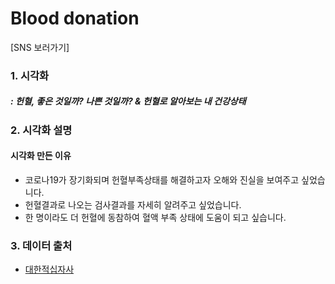 # Blood donation
[SNS 보러가기]

### 1. 시각화
##### : 헌혈, 좋은 것일까? 나쁜 것일까? & 헌혈로 알아보는 내 건강상태


### 2. 시각화 설명

#### 시각화 만든 이유

- 코로나19가 장기화되며 헌혈부족상태를 해결하고자 오해와 진실을 보여주고 싶었습니다.
- 헌혈결과로 나오는 검사결과를 자세히 알려주고 싶었습니다.
- 한 명이라도 더 헌혈에 동참하여 혈액 부족 상태에 도움이 되고 싶습니다.

### 3. 데이터 출처
- [대한적십자사](https://www.bloodinfo.net/main.do)

